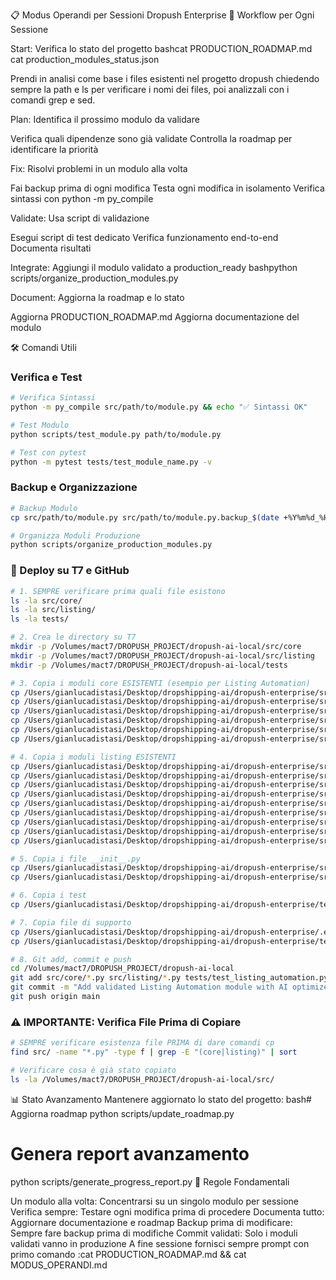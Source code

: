 📋 Modus Operandi per Sessioni Dropush Enterprise
🔄 Workflow per Ogni Sessione

Start: Verifica lo stato del progetto
bashcat PRODUCTION_ROADMAP.md
cat production_modules_status.json

Prendi in analisi come base i files esistenti nel progetto dropush chiedendo sempre la path e ls per verificare i nomi dei files, poi analizzali con i comandi grep e sed.

Plan: Identifica il prossimo modulo da validare

Verifica quali dipendenze sono già validate
Controlla la roadmap per identificare la priorità


Fix: Risolvi problemi in un modulo alla volta

Fai backup prima di ogni modifica
Testa ogni modifica in isolamento
Verifica sintassi con python -m py_compile


Validate: Usa script di validazione

Esegui script di test dedicato
Verifica funzionamento end-to-end
Documenta risultati


Integrate: Aggiungi il modulo validato a production_ready
bashpython scripts/organize_production_modules.py

Document: Aggiorna la roadmap e lo stato

Aggiorna PRODUCTION_ROADMAP.md
Aggiorna documentazione del modulo



🛠️ Comandi Utili

### Verifica e Test
```bash
# Verifica Sintassi
python -m py_compile src/path/to/module.py && echo "✅ Sintassi OK"

# Test Modulo
python scripts/test_module.py path/to/module.py

# Test con pytest
python -m pytest tests/test_module_name.py -v
```

### Backup e Organizzazione
```bash
# Backup Modulo
cp src/path/to/module.py src/path/to/module.py.backup_$(date +%Y%m%d_%H%M%S)

# Organizza Moduli Produzione
python scripts/organize_production_modules.py
```

### 🚀 Deploy su T7 e GitHub
```bash
# 1. SEMPRE verificare prima quali file esistono
ls -la src/core/
ls -la src/listing/
ls -la tests/

# 2. Crea le directory su T7
mkdir -p /Volumes/mact7/DROPUSH_PROJECT/dropush-ai-local/src/core
mkdir -p /Volumes/mact7/DROPUSH_PROJECT/dropush-ai-local/src/listing
mkdir -p /Volumes/mact7/DROPUSH_PROJECT/dropush-ai-local/tests

# 3. Copia i moduli core ESISTENTI (esempio per Listing Automation)
cp /Users/gianlucadistasi/Desktop/dropshipping-ai/dropush-enterprise/src/core/listing_config.py /Volumes/mact7/DROPUSH_PROJECT/dropush-ai-local/src/core/
cp /Users/gianlucadistasi/Desktop/dropshipping-ai/dropush-enterprise/src/core/dependencies.py /Volumes/mact7/DROPUSH_PROJECT/dropush-ai-local/src/core/
cp /Users/gianlucadistasi/Desktop/dropshipping-ai/dropush-enterprise/src/core/cache_system.py /Volumes/mact7/DROPUSH_PROJECT/dropush-ai-local/src/core/
cp /Users/gianlucadistasi/Desktop/dropshipping-ai/dropush-enterprise/src/core/retry_manager.py /Volumes/mact7/DROPUSH_PROJECT/dropush-ai-local/src/core/
cp /Users/gianlucadistasi/Desktop/dropshipping-ai/dropush-enterprise/src/core/error_handling.py /Volumes/mact7/DROPUSH_PROJECT/dropush-ai-local/src/core/
cp /Users/gianlucadistasi/Desktop/dropshipping-ai/dropush-enterprise/src/core/monitoring.py /Volumes/mact7/DROPUSH_PROJECT/dropush-ai-local/src/core/

# 4. Copia i moduli listing ESISTENTI
cp /Users/gianlucadistasi/Desktop/dropshipping-ai/dropush-enterprise/src/listing/ai_optimizer.py /Volumes/mact7/DROPUSH_PROJECT/dropush-ai-local/src/listing/
cp /Users/gianlucadistasi/Desktop/dropshipping-ai/dropush-enterprise/src/listing/template_engine.py /Volumes/mact7/DROPUSH_PROJECT/dropush-ai-local/src/listing/
cp /Users/gianlucadistasi/Desktop/dropshipping-ai/dropush-enterprise/src/listing/template_factory.py /Volumes/mact7/DROPUSH_PROJECT/dropush-ai-local/src/listing/
cp /Users/gianlucadistasi/Desktop/dropshipping-ai/dropush-enterprise/src/listing/publisher.py /Volumes/mact7/DROPUSH_PROJECT/dropush-ai-local/src/listing/
cp /Users/gianlucadistasi/Desktop/dropshipping-ai/dropush-enterprise/src/listing/ebay_publisher.py /Volumes/mact7/DROPUSH_PROJECT/dropush-ai-local/src/listing/
cp /Users/gianlucadistasi/Desktop/dropshipping-ai/dropush-enterprise/src/listing/queue_manager.py /Volumes/mact7/DROPUSH_PROJECT/dropush-ai-local/src/listing/
cp /Users/gianlucadistasi/Desktop/dropshipping-ai/dropush-enterprise/src/listing/sales_predictor.py /Volumes/mact7/DROPUSH_PROJECT/dropush-ai-local/src/listing/
cp /Users/gianlucadistasi/Desktop/dropshipping-ai/dropush-enterprise/src/listing/batch_processor.py /Volumes/mact7/DROPUSH_PROJECT/dropush-ai-local/src/listing/
cp /Users/gianlucadistasi/Desktop/dropshipping-ai/dropush-enterprise/src/listing/gpu_optimizer.py /Volumes/mact7/DROPUSH_PROJECT/dropush-ai-local/src/listing/

# 5. Copia i file __init__.py
cp /Users/gianlucadistasi/Desktop/dropshipping-ai/dropush-enterprise/src/core/__init__.py /Volumes/mact7/DROPUSH_PROJECT/dropush-ai-local/src/core/
cp /Users/gianlucadistasi/Desktop/dropshipping-ai/dropush-enterprise/src/listing/__init__.py /Volumes/mact7/DROPUSH_PROJECT/dropush-ai-local/src/listing/

# 6. Copia i test
cp /Users/gianlucadistasi/Desktop/dropshipping-ai/dropush-enterprise/tests/test_listing_automation.py /Volumes/mact7/DROPUSH_PROJECT/dropush-ai-local/tests/

# 7. Copia file di supporto
cp /Users/gianlucadistasi/Desktop/dropshipping-ai/dropush-enterprise/.env.listing.test /Volumes/mact7/DROPUSH_PROJECT/dropush-ai-local/
cp /Users/gianlucadistasi/Desktop/dropshipping-ai/dropush-enterprise/test_system_ready.py /Volumes/mact7/DROPUSH_PROJECT/dropush-ai-local/

# 8. Git add, commit e push
cd /Volumes/mact7/DROPUSH_PROJECT/dropush-ai-local
git add src/core/*.py src/listing/*.py tests/test_listing_automation.py .env.listing.test test_system_ready.py
git commit -m "Add validated Listing Automation module with AI optimizer, template engine and publishers - all tests passing"
git push origin main
```

### ⚠️ IMPORTANTE: Verifica File Prima di Copiare
```bash
# SEMPRE verificare esistenza file PRIMA di dare comandi cp
find src/ -name "*.py" -type f | grep -E "(core|listing)" | sort

# Verificare cosa è già stato copiato
ls -la /Volumes/mact7/DROPUSH_PROJECT/dropush-ai-local/src/
```

📊 Stato Avanzamento
Mantenere aggiornato lo stato del progetto:
bash# Aggiorna roadmap
python scripts/update_roadmap.py

# Genera report avanzamento
python scripts/generate_progress_report.py
📝 Regole Fondamentali

Un modulo alla volta: Concentrarsi su un singolo modulo per sessione
Verifica sempre: Testare ogni modifica prima di procedere
Documenta tutto: Aggiornare documentazione e roadmap
Backup prima di modificare: Sempre fare backup prima di modifiche
Commit validati: Solo i moduli validati vanno in produzione
A fine sessione fornisci sempre prompt con primo comando :cat PRODUCTION_ROADMAP.md && cat MODUS_OPERANDI.md
